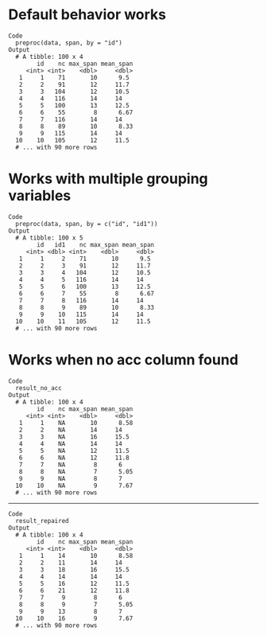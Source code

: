 # Default behavior works

    Code
      preproc(data, span, by = "id")
    Output
      # A tibble: 100 x 4
            id    nc max_span mean_span
         <int> <int>    <dbl>     <dbl>
       1     1    71       10      9.5 
       2     2    91       12     11.7 
       3     3   104       12     10.5 
       4     4   116       14     14   
       5     5   100       13     12.5 
       6     6    55        8      6.67
       7     7   116       14     14   
       8     8    89       10      8.33
       9     9   115       14     14   
      10    10   105       12     11.5 
      # ... with 90 more rows

# Works with multiple grouping variables

    Code
      preproc(data, span, by = c("id", "id1"))
    Output
      # A tibble: 100 x 5
            id   id1    nc max_span mean_span
         <int> <dbl> <int>    <dbl>     <dbl>
       1     1     2    71       10      9.5 
       2     2     3    91       12     11.7 
       3     3     4   104       12     10.5 
       4     4     5   116       14     14   
       5     5     6   100       13     12.5 
       6     6     7    55        8      6.67
       7     7     8   116       14     14   
       8     8     9    89       10      8.33
       9     9    10   115       14     14   
      10    10    11   105       12     11.5 
      # ... with 90 more rows

# Works when no acc column found

    Code
      result_no_acc
    Output
      # A tibble: 100 x 4
            id    nc max_span mean_span
         <int> <int>    <dbl>     <dbl>
       1     1    NA       10      8.58
       2     2    NA       14     14   
       3     3    NA       16     15.5 
       4     4    NA       14     14   
       5     5    NA       12     11.5 
       6     6    NA       12     11.8 
       7     7    NA        8      6   
       8     8    NA        7      5.05
       9     9    NA        8      7   
      10    10    NA        9      7.67
      # ... with 90 more rows

---

    Code
      result_repaired
    Output
      # A tibble: 100 x 4
            id    nc max_span mean_span
         <int> <int>    <dbl>     <dbl>
       1     1    14       10      8.58
       2     2    11       14     14   
       3     3    18       16     15.5 
       4     4    14       14     14   
       5     5    16       12     11.5 
       6     6    21       12     11.8 
       7     7     9        8      6   
       8     8     9        7      5.05
       9     9    13        8      7   
      10    10    16        9      7.67
      # ... with 90 more rows

